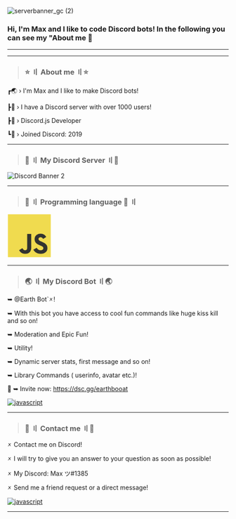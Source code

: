 ![serverbanner_gc (2)](https://user-images.githubusercontent.com/91845380/144060965-0541b295-516e-4f44-9b76-054da211e61f.jpg)

###          Hi, I'm Max and I like to code Discord bots! In the following you can see my "About me 🔮
________


---------

> <h3 align="left">⭐️ 〢 About me 〢⭐️</h3>
<p align="left">
  
  
 ┏🌏 › I'm Max and I like to make Discord bots!

 ┣👤 › I have a Discord server with over 1000 users!

 ┣🔨 › Discord.js Developer

 ┗📌 › Joined Discord: 2019
  
  ---------
  
 
  
> <h3 align="left">📡 〢 My Discord Server 〢📡</h3>
<p align="left">
 
 ![Discord Banner 2](https://discordapp.com/api/guilds/831073014887088148/widget.png?style=banner2)
  
  ---------


> <h3 align="left">👾 〢 Programming language 👾 〢</h3>
<p align="left"> <a href="https://developer.mozilla.org/en-US/docs/Web/JavaScript" target="_blank" rel="noreferrer"> <img src="https://raw.githubusercontent.com/devicons/devicon/master/icons/javascript/javascript-original.svg" alt="javascript" width="100" height="100"/> </a> </p>

---------


> <h3 align="left">🌏 〢 My Discord Bot 〢🌏</h3>
<p align="left">
  
➥ @Earth Bot`🗴!  
  
➥ With this bot you have access to cool fun commands like huge kiss kill and so on!
  
➥ Moderation and Epic Fun!
  
➥ Utility!
  
➥ Dynamic server stats, first message and so on!
  
➥ Library Commands ( userinfo, avatar etc.)!
  
🔗 ➥ Invite now: https://dsc.gg/earthbooat
  
  
<p align="left"> <a href="https://cdn.discordapp.com/attachments/835255847927414845/915248678594310194/PicsArt_10-08-01.58.09_2.jpg" target="_blank" rel="noreferrer"> <img src="https://cdn.discordapp.com/attachments/835255847927414845/915248678594310194/PicsArt_10-08-01.58.09_2.jpg" alt="javascript" width="200" height="200"/> </a> </p>

---------


> <h3 align="left">📧 〢 Contact me 〢📧</h3>
<p align="left">
  
🗴 Contact me on Discord!
  
🗴 I will try to give you an answer to your question as soon as possible!
  
🗴 My Discord: Max ツ#1385
  
🗴 Send me a friend request or a direct message!
  
<p align="left"> <a href="https://www.linuxadictos.com/wp-content/uploads/discord.jpg" target="_blank" rel="noreferrer"> <img src="https://www.linuxadictos.com/wp-content/uploads/discord.jpg" alt="javascript" width="400" height="200"/> </a> </p>

---------







  
  

  
  
  
 
  
  
  
  








